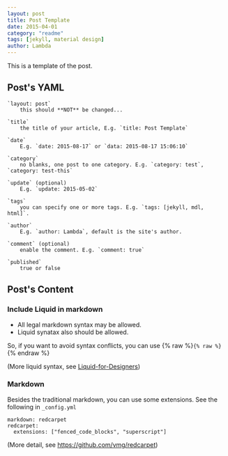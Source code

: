```yaml
---
layout: post
title: Post Template
date: 2015-04-01
category: "readme"
tags: [jekyll, material design]
author: Lambda
---
```



This is a template of the post.

## Post's YAML 

~~~
`layout: post`
    this should **NOT** be changed...

`title`
    the title of your article, E.g. `title: Post Template`

`date`
    E.g. `date: 2015-08-17` or `data: 2015-08-17 15:06:10`

`category`
    no blanks, one post to one category. E.g. `category: test`, `category: test-this`

`update` (optional)
    E.g. `update: 2015-05-02`

`tags`
    you can specify one or more tags. E.g. `tags: [jekyll, mdl, html]`.

`author`
    E.g. `author: Lambda`, default is the site's author.

`comment` (optional)
    enable the comment. E.g. `comment: true`
    
`published`
    true or false
~~~


## Post's Content

### Include Liquid in markdown

- All legal markdown syntax may be allowed. 
- Liquid synatax also should be allowed.


So, if you want to avoid syntax conflicts, you can use {% raw %}`{% raw %}`{% endraw %}

(More liquid syntax, see [Liquid-for-Designers](https://github.com/Shopify/liquid/wiki/Liquid-for-Designers))

### Markdown

Besides the traditional markdown, you can use some extensions. See the following in `_config.yml`

~~~
markdown: redcarpet
redcarpet:
  extensions: ["fenced_code_blocks", "superscript"]
~~~

(More detail, see <https://github.com/vmg/redcarpet>)

